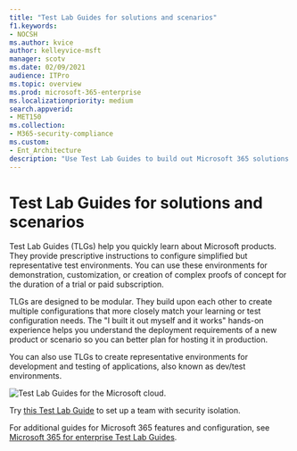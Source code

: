 ```yaml
---
title: "Test Lab Guides for solutions and scenarios"
f1.keywords:
- NOCSH
ms.author: kvice
author: kelleyvice-msft
manager: scotv
ms.date: 02/09/2021
audience: ITPro
ms.topic: overview
ms.prod: microsoft-365-enterprise
ms.localizationpriority: medium
search.appverid:
- MET150
ms.collection: 
- M365-security-compliance
ms.custom: 
- Ent_Architecture
description: "Use Test Lab Guides to build out Microsoft 365 solutions and scenarios in a dev/test environment."
---
```


# Test Lab Guides for solutions and scenarios

Test Lab Guides (TLGs) help you quickly learn about Microsoft products. They provide prescriptive instructions to configure simplified but representative test environments. You can use these environments for demonstration, customization, or creation of complex proofs of concept for the duration of a trial or paid subscription. 

TLGs are designed to be modular. They build upon each other to create multiple configurations that more closely match your learning or test configuration needs. The "I built it out myself and it works" hands-on experience helps you understand the deployment requirements of a new product or scenario so you can better plan for hosting it in production.

You can also use TLGs to create representative environments for development and testing of applications, also known as dev/test environments.
  
![Test Lab Guides for the Microsoft cloud.](../media/m365-enterprise-test-lab-guides/cloud-tlg-icon.png)

Try [this Test Lab Guide](team-security-isolation-dev-test.md) to set up a team with security isolation.

For additional guides for Microsoft 365 features and configuration, see [Microsoft 365 for enterprise Test Lab Guides](../enterprise/m365-enterprise-test-lab-guides.md).